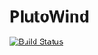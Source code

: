 # PlutoWind

[![Build Status](https://github.com/phpsmarter/PlutoWind.jl/actions/workflows/CI.yml/badge.svg?branch=main)](https://github.com/phpsmarter/PlutoWind.jl/actions/workflows/CI.yml?query=branch%3Amain)
